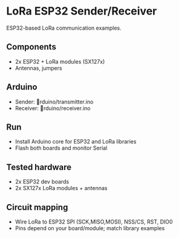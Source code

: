 # LoRa ESP32 Sender/Receiver

ESP32-based LoRa communication examples.

## Components
- 2x ESP32 + LoRa modules (SX127x)
- Antennas, jumpers

## Arduino
- Sender: rduino/transmitter.ino
- Receiver: rduino/receiver.ino

## Run
- Install Arduino core for ESP32 and LoRa libraries
- Flash both boards and monitor Serial

## Tested hardware
- 2x ESP32 dev boards
- 2x SX127x LoRa modules + antennas

## Circuit mapping
- Wire LoRa to ESP32 SPI (SCK,MISO,MOSI), NSS/CS, RST, DIO0
- Pins depend on your board/module; match library examples

